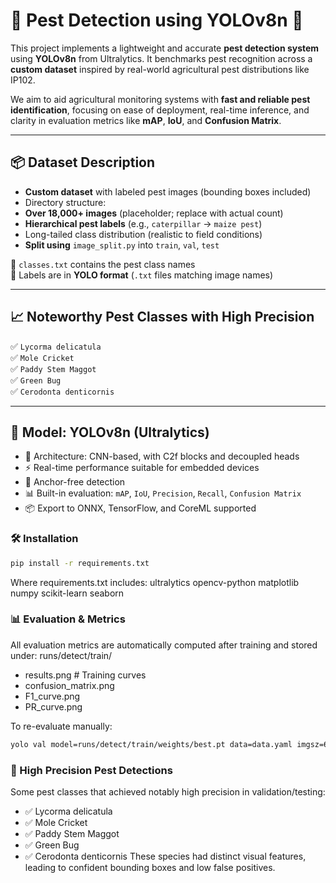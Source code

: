 # 🐛 Pest Detection using YOLOv8n 🚀

This project implements a lightweight and accurate **pest detection system** using **YOLOv8n** from Ultralytics. It benchmarks pest recognition across a **custom dataset** inspired by real-world agricultural pest distributions like IP102.

We aim to aid agricultural monitoring systems with **fast and reliable pest identification**, focusing on ease of deployment, real-time inference, and clarity in evaluation metrics like **mAP**, **IoU**, and **Confusion Matrix**.

---

## 📦 Dataset Description

- **Custom dataset** with labeled pest images (bounding boxes included)
- Directory structure:
- **Over 18,000+ images** (placeholder; replace with actual count)
- **Hierarchical pest labels** (e.g., `caterpillar` → `maize pest`)
- Long-tailed class distribution (realistic to field conditions)
- **Split using** `image_split.py` into `train`, `val`, `test`

📂 `classes.txt` contains the pest class names  
📂 Labels are in **YOLO format** (`.txt` files matching image names)

---

## 📈 Noteworthy Pest Classes with High Precision

✅ `Lycorma delicatula`  
✅ `Mole Cricket`  
✅ `Paddy Stem Maggot`  
✅ `Green Bug`  
✅ `Cerodonta denticornis`

---

## 🧠 Model: YOLOv8n (Ultralytics)

- 🔬 Architecture: CNN-based, with C2f blocks and decoupled heads  
- ⚡ Real-time performance suitable for embedded devices  
- 🔁 Anchor-free detection  
- 📊 Built-in evaluation: `mAP`, `IoU`, `Precision`, `Recall`, `Confusion Matrix`  
- 📦 Export to ONNX, TensorFlow, and CoreML supported

### 🛠️ Installation
```bash
pip install -r requirements.txt
```
Where requirements.txt includes:
ultralytics
opencv-python
matplotlib
numpy
scikit-learn
seaborn
### 📊 Evaluation & Metrics
All evaluation metrics are automatically computed after training and stored under:
runs/detect/train/
  - results.png         # Training curves
  - confusion_matrix.png
  - F1_curve.png
  - PR_curve.png

To re-evaluate manually:
```bash
yolo val model=runs/detect/train/weights/best.pt data=data.yaml imgsz=640
```
### 🐞 High Precision Pest Detections
Some pest classes that achieved notably high precision in validation/testing:

  -  ✅ Lycorma delicatula
  -  ✅ Mole Cricket
  -  ✅ Paddy Stem Maggot
  -  ✅ Green Bug
  -  ✅ Cerodonta denticornis
These species had distinct visual features, leading to confident bounding boxes and low false positives.
